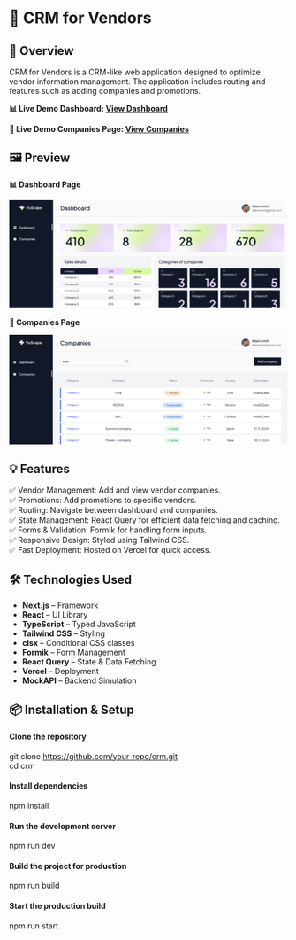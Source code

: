 # 📌 CRM for Vendors

## 🚀 Overview

CRM for Vendors is a CRM-like web application designed to optimize vendor information management. The application includes routing and features such as adding companies and promotions.

**📊 Live Demo Dashboard: [View Dashboard](https://crm-seven-sigma.vercel.app/dashboard)**

**🏢 Live Demo Companies Page: [View Companies](https://crm-seven-sigma.vercel.app/companies)**

## 🖼️ Preview

**📊 Dashboard Page**

![Dashboard Preview](./public/images/dashboard.png)

**🏢 Companies Page**

![Companies Preview](./public/images/companies.png)

## 💡 Features

✅ Vendor Management: Add and view vendor companies.<br>
✅ Promotions: Add promotions to specific vendors.<br>
✅ Routing: Navigate between dashboard and companies.<br>
✅ State Management: React Query for efficient data fetching and caching.<br>
✅ Forms & Validation: Formik for handling form inputs.<br>
✅ Responsive Design: Styled using Tailwind CSS.<br>
✅ Fast Deployment: Hosted on Vercel for quick access.<br>

## 🛠 Technologies Used

- **Next.js** – Framework
- **React** – UI Library
- **TypeScript** – Typed JavaScript
- **Tailwind CSS** – Styling
- **clsx** – Conditional CSS classes
- **Formik** – Form Management
- **React Query** – State & Data Fetching
- **Vercel** – Deployment
- **MockAPI** – Backend Simulation

## 📦 Installation & Setup

#### Clone the repository

git clone https://github.com/your-repo/crm.git<br>
cd crm

#### Install dependencies

npm install

#### Run the development server

npm run dev

#### Build the project for production

npm run build

#### Start the production build

npm run start
